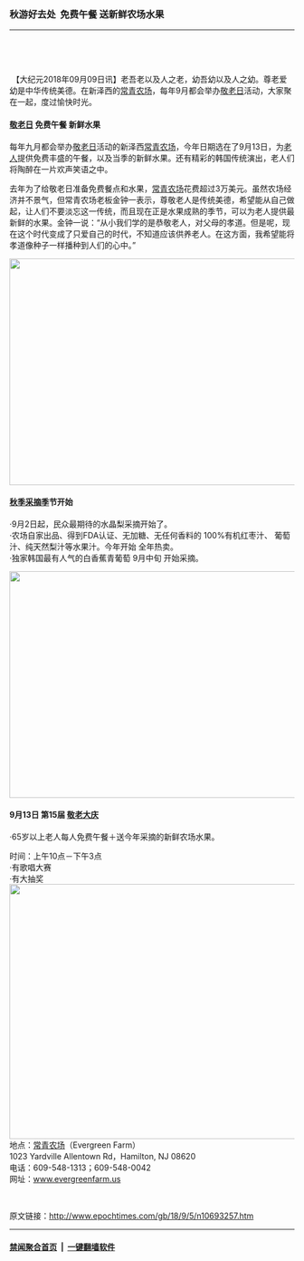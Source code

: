 ### 秋游好去处  免费午餐 送新鲜农场水果
------------------------

<p>&nbsp;</p>
<p>&nbsp;</p>
<div class="video"> 【大纪元2018年09月09日讯】老吾老以及人之老，幼吾幼以及人之幼。尊老爱幼是中华传统美德。在新泽西的<a href="http://ca.ntdtv.com/xtr/b5/articlelistbytag_%E5%B8%B8%E9%9D%92%E8%BE%B2%E5%A0%B4.html" target="_blank" rel="noopener noreferrer">常青农场</a>，每年9月都会举办<a href="http://ca.ntdtv.com/xtr/b5/articlelistbytag_%E6%95%AC%E8%80%81%E6%97%A5.html" target="_blank" rel="noopener noreferrer">敬老日</a>活动，大家聚在一起，度过愉快时光。</div>
<div class="meta">
<div class="ad">
<div id="div-gpt-ad-1435524881082-1" data-google-query-id="CO-mvMPEpN0CFQgMrQYdxLcK9g">
<h4><a href="http://www.epochtimes.com/gb/tag/%E6%95%AC%E8%80%81%E6%97%A5.html">敬老日</a> 免费午餐 新鲜水果</h4>
<div>每年九月都会举办<a href="http://www.epochtimes.com/gb/tag/%E6%95%AC%E8%80%81%E6%97%A5.html">敬老日</a>活动的新泽西<a href="http://ca.ntdtv.com/xtr/b5/articlelistbytag_%E5%B8%B8%E9%9D%92%E8%BE%B2%E5%A0%B4.html" target="_blank" rel="noopener noreferrer">常青农场</a>，今年日期选在了9月13日，为<a href="http://ca.ntdtv.com/xtr/b5/articlelistbytag_%E8%80%81%E4%BA%BA.html" target="_blank" rel="noopener noreferrer">老人</a>提供免费丰盛的午餐，以及当季的新鲜水果。还有精彩的韩国传统演出，老人们将陶醉在一片欢声笑语之中。</div>
</div>
</div>
</div>
<div class="text">
<div class="topborder">
<p>去年为了给敬老日准备免费餐点和水果，<a href="http://www.epochtimes.com/gb/tag/%E5%B8%B8%E9%9D%92%E5%86%9C%E5%9C%BA.html">常青农场</a>花费超过3万美元。虽然农场经济并不景气，但常青农场老板金钟一表示，尊敬老人是传统美德，希望能从自己做起，让人们不要淡忘这一传统，而且现在正是水果成熟的季节，可以为老人提供最新鲜的水果。金钟一说：“从小我们学的是恭敬老人，对父母的孝道。但是呢，现在这个时代变成了只爱自己的时代，不知道应该供养老人。在这方面，我希望能将孝道像种子一样播种到人们的心中。”</p>
<p><img class="alignnone size-large wp-image-10700395" src="http://i.epochtimes.com/assets/uploads/2018/09/DSC9261-600x400.jpg" alt="" width="600" height="400" /></p>
<h4><a href="http://www.epochtimes.com/gb/tag/%E7%A7%8B%E5%AD%A3%E9%87%87%E6%91%98%E5%AD%A3.html">秋季采摘季</a>节开始</h4>
<p>·9月2日起，民众最期待的水晶梨采摘开始了。<br />
·农场自家出品、得到FDA认证、无加糖、无任何香料的 100%有机红枣汁、 葡萄汁、纯天然梨汁等水果汁。今年开始 全年热卖。<br />
·独家韩国最有人气的白香蕉青葡萄 9月中旬 开始采摘。</p>
<p><img class="alignnone size-large wp-image-10700396" src="http://i.epochtimes.com/assets/uploads/2018/09/DSC9433-600x400.jpg" alt="" width="600" height="400" /></p>
<h4>9月13日 第15届 <a href="http://www.epochtimes.com/gb/tag/%E6%95%AC%E8%80%81%E5%A4%A7%E5%BA%86.html">敬老大庆</a></h4>
<p>·65岁以上老人每人免费午餐＋送今年采摘的新鲜农场水果。</p>
</div>
<div class="topborder">时间：上午10点－下午3点<br />
·有歌唱大赛</div>
<div class="topborder">·有大抽奖</div>
<div class="topborder"><img class="alignnone size-large wp-image-10700397" src="http://i.epochtimes.com/assets/uploads/2018/09/1509182205532235-600x450.jpg" alt="" width="600" height="450" /></div>
<div class="topborder"></div>
<div class="topborder">地点：<a href="http://www.epochtimes.com/gb/tag/%E5%B8%B8%E9%9D%92%E5%86%9C%E5%9C%BA.html">常青农场</a>（Evergreen Farm）<br />
1023 Yardville Allentown Rd，Hamilton, NJ 08620<br />
电话：609-548-1313；609-548-0042<br />
网址：<a class="vglnk" href="http://www.evergreenfarm.us/" rel="nofollow">www.evergreenfarm.us</a></div>
</div>
<div class="text"></div>
<p>&nbsp;</p>

原文链接：http://www.epochtimes.com/gb/18/9/5/n10693257.htm


------------------------
#### [禁闻聚合首页](https://github.com/gfw-breaker/banned-news/blob/master/README.md) &nbsp;|&nbsp;  [一键翻墙软件](https://github.com/gfw-breaker/nogfw/blob/master/README.md)